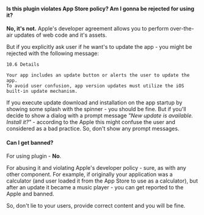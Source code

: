 #### Is this plugin violates App Store policy? Am I gonna be rejected for using it?

**No, it's not.** Apple's developer agreement allows you to perform over-the-air updates of web code and it's assets.

But if you explicitly ask user if he want's to update the app - you might be rejected with the following message:

```
10.6 Details

Your app includes an update button or alerts the user to update the app. 
To avoid user confusion, app version updates must utilize the iOS built-in update mechanism.
```

If you execute update download and installation on the app startup by showing some splash with the spinner - you should be fine. But if you'll decide to show a dialog with a prompt message _"New update is available. Install it?"_ - according to the Apple this might confuse the user and considered as a bad practice. So, don't show any prompt messages.

#### Can I get banned?

For using plugin - **No**. 

For abusing it and violating Apple's developer policy - sure, as with any other component. For example, if originally your application was a calculator (and user loaded it from the App Store to use as a calculator), but after an update it became a music player - you can get reported to the Apple and banned.

So, don't lie to your users, provide correct content and you will be fine.